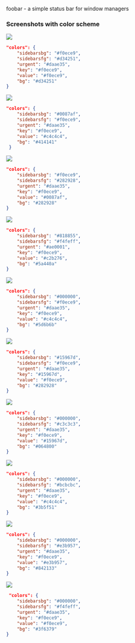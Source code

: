 foobar - a simple status bar for window managers

### Screenshots with color scheme
![](http://i.imgur.com/auXFaYa.png)
```json
"colors": {
    "sidebarsbg": "#f0ece9",
    "sidebarsfg": "#d34251",
    "urgent": "#daae35",
    "key": "#f0ece9",
    "value": "#f0ece9",
    "bg": "#d34251"
}
```

![](http://i.imgur.com/gge85lW.png)
```json
"colors": {
    "sidebarsbg": "#0087af",
    "sidebarsfg": "#f0ece9",
    "urgent": "#daae35",
    "key": "#f0ece9",
    "value": "#c4c4c4",
    "bg": "#414141"
 }
```

![](http://i.imgur.com/nVCh0AH.png)
```json
"colors": {
    "sidebarsbg": "#f0ece9",
    "sidebarsfg": "#282928",
    "urgent": "#daae35",
    "key": "#f0ece9",
    "value": "#0087af",
    "bg": "#282928"
}
```

![](http://i.imgur.com/WpMxUUC.png)
```json
"colors": {
    "sidebarsbg": "#818855",
    "sidebarsfg": "#f4feff",
    "urgent": "#ae0001",
    "key": "#f0ece9",
    "value": "#c2b276",
    "bg": "#5a440a"
}
 ```

![](http://i.imgur.com/hupytSo.png)
```json
"colors": {
    "sidebarsbg": "#000000",
    "sidebarsfg": "#f0ece9",
    "urgent": "#daae35",
    "key": "#f0ece9",
    "value": "#c4c4c4",
    "bg": "#5d6b6b"
}
```

![](http://i.imgur.com/30EvyGs.png)
```json
"colors": {
    "sidebarsbg": "#15967d",
    "sidebarsfg": "#f0ece9",
    "urgent": "#daae35",
    "key": "#15967d",
    "value": "#f0ece9",
    "bg": "#282928"
}
```

![](http://i.imgur.com/NW8M44F.png)
```json
"colors": {
    "sidebarsbg": "#000000",
    "sidebarsfg": "#c3c3c3",
    "urgent": "#daae35",
    "key": "#f0ece9",
    "value": "#15967d",
    "bg": "#064800"
}
```

![](http://i.imgur.com/zujC7ft.png)
```json
"colors": {
    "sidebarsbg": "#000000",
    "sidebarsfg": "#bcbcbc",
    "urgent": "#daae35",
    "key": "#f0ece9",
    "value": "#c4c4c4",
    "bg": "#3b5f51"
}
```

![](http://i.imgur.com/Dc0AxcV.png)
```json
"colors": {
    "sidebarsbg": "#000000",
    "sidebarsfg": "#e3b957",
    "urgent": "#daae35",
    "key": "#f0ece9",
    "value": "#e3b957",
    "bg": "#842133"
}
```

![](http://i.imgur.com/B0upaQ1.png)
```json
 "colors": {
    "sidebarsbg": "#000000",
    "sidebarsfg": "#f4feff",
    "urgent": "#daae35",
    "key": "#f0ece9",
    "value": "#f0ece9",
    "bg": "#3f6379"
}
```
